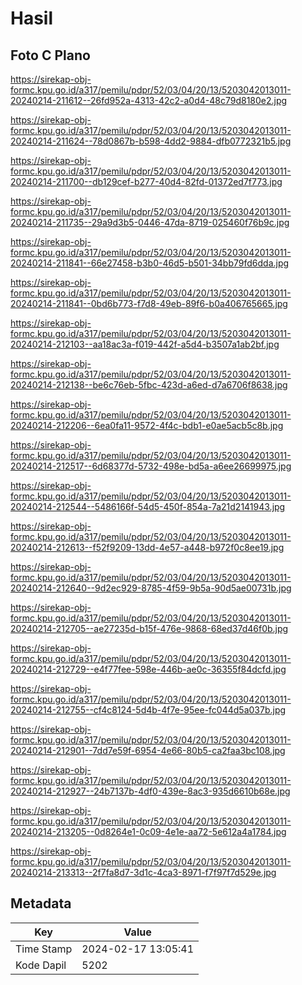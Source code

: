 # Hasil

## Foto C Plano

https://sirekap-obj-formc.kpu.go.id/a317/pemilu/pdpr/52/03/04/20/13/5203042013011-20240214-211612--26fd952a-4313-42c2-a0d4-48c79d8180e2.jpg

https://sirekap-obj-formc.kpu.go.id/a317/pemilu/pdpr/52/03/04/20/13/5203042013011-20240214-211624--78d0867b-b598-4dd2-9884-dfb0772321b5.jpg

https://sirekap-obj-formc.kpu.go.id/a317/pemilu/pdpr/52/03/04/20/13/5203042013011-20240214-211700--db129cef-b277-40d4-82fd-01372ed7f773.jpg

https://sirekap-obj-formc.kpu.go.id/a317/pemilu/pdpr/52/03/04/20/13/5203042013011-20240214-211735--29a9d3b5-0446-47da-8719-025460f76b9c.jpg

https://sirekap-obj-formc.kpu.go.id/a317/pemilu/pdpr/52/03/04/20/13/5203042013011-20240214-211841--66e27458-b3b0-46d5-b501-34bb79fd6dda.jpg

https://sirekap-obj-formc.kpu.go.id/a317/pemilu/pdpr/52/03/04/20/13/5203042013011-20240214-211841--0bd6b773-f7d8-49eb-89f6-b0a406765665.jpg

https://sirekap-obj-formc.kpu.go.id/a317/pemilu/pdpr/52/03/04/20/13/5203042013011-20240214-212103--aa18ac3a-f019-442f-a5d4-b3507a1ab2bf.jpg

https://sirekap-obj-formc.kpu.go.id/a317/pemilu/pdpr/52/03/04/20/13/5203042013011-20240214-212138--be6c76eb-5fbc-423d-a6ed-d7a6706f8638.jpg

https://sirekap-obj-formc.kpu.go.id/a317/pemilu/pdpr/52/03/04/20/13/5203042013011-20240214-212206--6ea0fa11-9572-4f4c-bdb1-e0ae5acb5c8b.jpg

https://sirekap-obj-formc.kpu.go.id/a317/pemilu/pdpr/52/03/04/20/13/5203042013011-20240214-212517--6d68377d-5732-498e-bd5a-a6ee26699975.jpg

https://sirekap-obj-formc.kpu.go.id/a317/pemilu/pdpr/52/03/04/20/13/5203042013011-20240214-212544--5486166f-54d5-450f-854a-7a21d2141943.jpg

https://sirekap-obj-formc.kpu.go.id/a317/pemilu/pdpr/52/03/04/20/13/5203042013011-20240214-212613--f52f9209-13dd-4e57-a448-b972f0c8ee19.jpg

https://sirekap-obj-formc.kpu.go.id/a317/pemilu/pdpr/52/03/04/20/13/5203042013011-20240214-212640--9d2ec929-8785-4f59-9b5a-90d5ae00731b.jpg

https://sirekap-obj-formc.kpu.go.id/a317/pemilu/pdpr/52/03/04/20/13/5203042013011-20240214-212705--ae27235d-b15f-476e-9868-68ed37d46f0b.jpg

https://sirekap-obj-formc.kpu.go.id/a317/pemilu/pdpr/52/03/04/20/13/5203042013011-20240214-212729--e4f77fee-598e-446b-ae0c-36355f84dcfd.jpg

https://sirekap-obj-formc.kpu.go.id/a317/pemilu/pdpr/52/03/04/20/13/5203042013011-20240214-212755--cf4c8124-5d4b-4f7e-95ee-fc044d5a037b.jpg

https://sirekap-obj-formc.kpu.go.id/a317/pemilu/pdpr/52/03/04/20/13/5203042013011-20240214-212901--7dd7e59f-6954-4e66-80b5-ca2faa3bc108.jpg

https://sirekap-obj-formc.kpu.go.id/a317/pemilu/pdpr/52/03/04/20/13/5203042013011-20240214-212927--24b7137b-4df0-439e-8ac3-935d6610b68e.jpg

https://sirekap-obj-formc.kpu.go.id/a317/pemilu/pdpr/52/03/04/20/13/5203042013011-20240214-213205--0d8264e1-0c09-4e1e-aa72-5e612a4a1784.jpg

https://sirekap-obj-formc.kpu.go.id/a317/pemilu/pdpr/52/03/04/20/13/5203042013011-20240214-213313--2f7fa8d7-3d1c-4ca3-8971-f7f97f7d529e.jpg


## Metadata

| Key        | Value               |
| ---------- | ------------------- |
| Time Stamp | 2024-02-17 13:05:41 |
| Kode Dapil | 5202                |




